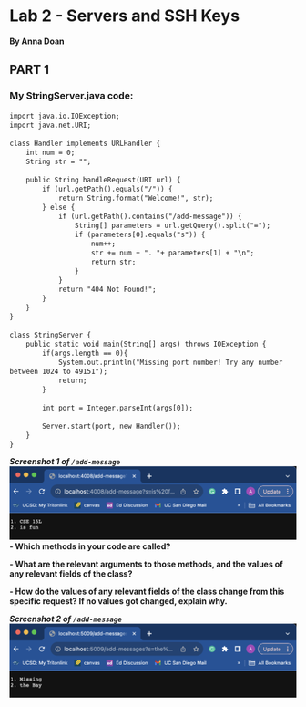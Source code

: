 # Lab 2 - Servers and SSH Keys
**By Anna Doan**

## PART 1
### My StringServer.java code:
~~~
import java.io.IOException;
import java.net.URI;

class Handler implements URLHandler {
    int num = 0;
    String str = "";

    public String handleRequest(URI url) {
        if (url.getPath().equals("/")) {
            return String.format("Welcome!", str);
        } else {
            if (url.getPath().contains("/add-message")) {
                String[] parameters = url.getQuery().split("=");
                if (parameters[0].equals("s")) {
                    num++;
                    str += num + ". "+ parameters[1] + "\n";
                    return str;
                }
            }
            return "404 Not Found!";
        }
    }
}

class StringServer {
    public static void main(String[] args) throws IOException {
        if(args.length == 0){
            System.out.println("Missing port number! Try any number between 1024 to 49151");
            return;
        }

        int port = Integer.parseInt(args[0]);

        Server.start(port, new Handler());
    }
}
~~~
**_Screenshot 1 of `/add-message`_**
![image](lab2-pt1-ss1.png)
**- Which methods in your code are called?**
  
**- What are the relevant arguments to those methods, and the values of any relevant fields of the class?**

**- How do the values of any relevant fields of the class change from this specific request? If no values got changed, explain why.**


**_Screenshot 2 of `/add-message`_**
![image](lab2-pt1-ss2.png)

